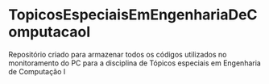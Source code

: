 # TopicosEspeciaisEmEngenhariaDeComputacaoI
Repositório criado para armazenar todos os códigos utilizados no monitoramento do PC para a disciplina de  Tópicos especiais em Engenharia de Computação I
